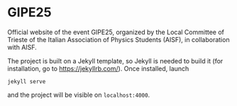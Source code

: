 # GIPE25

Official website of the event GIPE25, organized by the Local Committee of Trieste of the Italian Association of Physics Students (AISF), in collaboration with AISF.

The project is built on a Jekyll template, so Jekyll is needed to build it (for installation, go to https://jekyllrb.com/). Once installed, launch

```
jekyll serve
```

and the project will be visible on `localhost:4000`.
